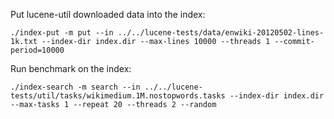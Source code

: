 Put lucene-util downloaded data into the index:

```
./index-put -m put --in ../../lucene-tests/data/enwiki-20120502-lines-1k.txt --index-dir index.dir --max-lines 10000 --threads 1 --commit-period=10000
```

Run benchmark on the index:

```
./index-search -m search --in ../../lucene-tests/util/tasks/wikimedium.1M.nostopwords.tasks --index-dir index.dir --max-tasks 1 --repeat 20 --threads 2 --random
```

